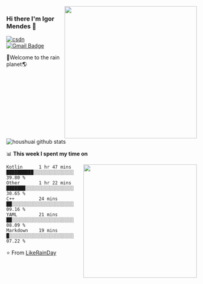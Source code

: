 <img align='right' src="https://media-exp1.licdn.com/dms/image/C4E16AQHavakdDtnYww/profile-displaybackgroundimage-shrink_350_1400/0/1615345252999?e=1624492800&v=beta&t=OXXn1bBIJQKux4dc-_etFfuUS6xTKb3AJQ-3xGESMOQ" width="350px">

### Hi there I'm Igor Mendes :lemon:

[![csdn](https://img.shields.io/badge/-csdn-c14438?style=flat-square&logo=c&logoColor=white)](https://blog.csdn.net/qq_15807167)
[![Gmail Badge](https://img.shields.io/badge/-gmail-c14438?style=flat-square&logo=Gmail&logoColor=white&link=mailto:houshuai0816@gmail.com)](mailto:houshuai0816@gmail.com)

🚀Welcome to the rain planet🌎

![houshuai github stats](https://source.unsplash.com/random/800x500)


📊 **This week I spent my time on**

<img align='right'   width="300" src="https://github-readme-stats.vercel.app/api?username=LikeRainDay&show_icons=true&title_color=fff&icon_color=79ff97&text_color=9f9f9f&bg_color=151515">

<!--START_SECTION:waka-->
```text
Kotlin      1 hr 47 mins        ██████████░░░░░░░░░░░░░░░   39.80 % 
Other       1 hr 22 mins        ███████░░░░░░░░░░░░░░░░░░   30.65 % 
C++         24 mins             ██░░░░░░░░░░░░░░░░░░░░░░░   09.16 % 
YAML        21 mins             ██░░░░░░░░░░░░░░░░░░░░░░░   08.09 % 
Markdown    19 mins             █░░░░░░░░░░░░░░░░░░░░░░░░   07.22 %
```
<!--END_SECTION:waka-->


⭐️ From [LikeRainDay](https://github.com/LikeRainDay)